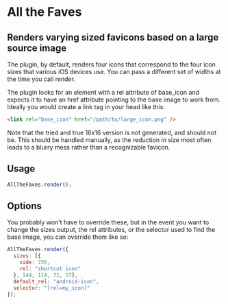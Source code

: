 # All the Faves
## Renders varying sized favicons based on a large source image

The plugin, by default, renders four icons that correspond to the four icon
sizes that various iOS devices use. You can pass a different set of widths
at the time you call render.

The plugin looks for an element with a rel attribute of base_icon and expects
it to have an href attribute pointing to the base image to work from. Ideally
you would create a link tag in your head like this:

```html
<link rel="base_icon" href="/path/to/large_icon.png" />
```

Note that the tried and true 16x16 version is not generated, and should not be.
This should be handled manually, as the reduction in size most often leads to
a blurry mess rather than a recognizable favicon.

## Usage

```javascript
AllTheFaves.render();
```

## Options

You probably won't have to override these, but in the event you want to change
the sizes output, the rel attributes, or the selector used to find the base
image, you can override them like so:

```javascript
AllTheFaves.render({
  sizes: [{
    side: 256,
    rel: "shortcut icon"
  }, 144, 114, 72, 57],
  default_rel: "android-icon",
  selector: "[rel=my_icon]"
});
```
